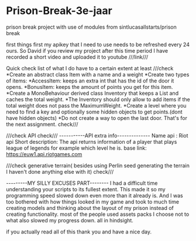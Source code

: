# Prison-Break-3e-jaar
prison break project with use of modules from sintlucasallstarts/prison break

first things first my apikey that I need to use needs to be refreshed every 24 ours. 
So David if you review my project after this time period I have recorded a short video and uploaded it to youtube
///link///

Quick check list of what I do have to a certain extent at least
///check 
*Create an abstract class Item with a name and a weight
*Create two types of items:
*AccessItem: keeps an extra int that has the id of the door it opens.
*BonusItem: keeps the amount of points you get for this item.
*Create a MonoBehaviour derived class Inventory that keeps a List and caches the total weight.
*The Inventory should only allow to add items if the total weight does not pass the MaximumWeight.
*Create a level where you need to find a key and optionally some hidden objects to get points.(dont have hidden objects)
*Do not create a way to open the last door. That's for the next assignment.
check///

///check
API
check///
-----------API extra info--------------
Name api : Riot api
Short description: The api returns information of a player that plays league of legends for example which level he is.
base link: https://euw1.api.riotgames.com

///check
generative terrain( besides using Perlin seed generating the terrain I haven't done anything else with it)
check///



---------MY SILLY EXCUSES PART--------
I had a difficult time understanding your scripts to its fullest extent. This made it so my programming speed slowed down even more than it already is.
And I was too bothered with how things looked in my game and took to much time creating models and thinking about the layout of my prison instead of creating functionality.
most of the people used assets packs I choose not to what also slowed my progress down. all in hindsight.


if you actually read all of this thank you and have a nice day.
